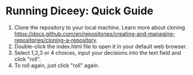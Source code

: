 # Running Diceey: Quick Guide

1. Clone the repository to your local machine. Learn more about cloning https://docs.github.com/en/repositories/creating-and-managing-repositories/cloning-a-repository.
2. Double-click the index.html file to open it in your default web browser.
3. Select 1,2,3 or 4 choices, input your decisions into the text field and click "roll".
4. To roll again, just click "roll" again.

